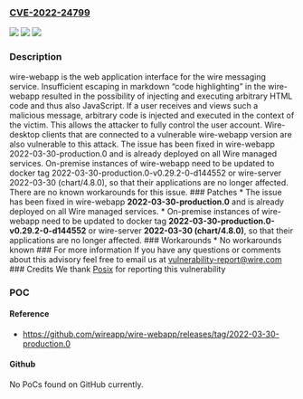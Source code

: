 ### [CVE-2022-24799](https://cve.mitre.org/cgi-bin/cvename.cgi?name=CVE-2022-24799)
![](https://img.shields.io/static/v1?label=Product&message=wire-webapp&color=blue)
![](https://img.shields.io/static/v1?label=Version&message=%3C%202022-03-30-production.0%20&color=brightgreen)
![](https://img.shields.io/static/v1?label=Vulnerability&message=CWE-79%3A%20Improper%20Neutralization%20of%20Input%20During%20Web%20Page%20Generation%20('Cross-site%20Scripting')&color=brightgreen)

### Description

wire-webapp is the web application interface for the wire messaging service. Insufficient escaping in markdown “code highlighting” in the wire-webapp resulted in the possibility of injecting and executing arbitrary HTML code and thus also JavaScript. If a user receives and views such a malicious message, arbitrary code is injected and executed in the context of the victim. This allows the attacker to fully control the user account. Wire-desktop clients that are connected to a vulnerable wire-webapp version are also vulnerable to this attack. The issue has been fixed in wire-webapp 2022-03-30-production.0 and is already deployed on all Wire managed services. On-premise instances of wire-webapp need to be updated to docker tag 2022-03-30-production.0-v0.29.2-0-d144552 or wire-server 2022-03-30 (chart/4.8.0), so that their applications are no longer affected. There are no known workarounds for this issue. ### Patches * The issue has been fixed in wire-webapp **2022-03-30-production.0** and is already deployed on all Wire managed services. * On-premise instances of wire-webapp need to be updated to docker tag **2022-03-30-production.0-v0.29.2-0-d144552** or wire-server **2022-03-30 (chart/4.8.0)**, so that their applications are no longer affected. ### Workarounds * No workarounds known ### For more information If you have any questions or comments about this advisory feel free to email us at [vulnerability-report@wire.com](mailto:vulnerability-report@wire.com) ### Credits We thank [Posix](https://twitter.com/po6ix) for reporting this vulnerability

### POC

#### Reference
- https://github.com/wireapp/wire-webapp/releases/tag/2022-03-30-production.0

#### Github
No PoCs found on GitHub currently.

